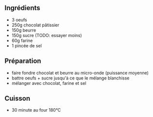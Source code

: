 ## Ingrédients

- 3 oeufs
- 250g chocolat pâtissier
- 150g beurre
- 150g sucre (TODO: essayer moins)
- 60g farine
- 1 pincée de sel

## Préparation

- faire fondre chocolat et beurre au micro-onde (puissance moyenne)
- battre oeufs + sucre jusqu'à ce que le mélange blanchisse
- mélanger avec chocolat, farine et sel

## Cuisson

- 30 minute au four 180°C
